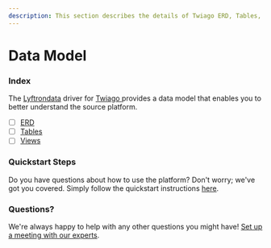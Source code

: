 ```yaml
---
description: This section describes the details of Twiago ERD, Tables, and Views.
---
```


# Data Model

### Index

The  [Lyftrondata](https://www.lyftrondata.com/) driver for [Twiago](https://www.lyftrondata.com/integration/twiago/)[ ](https://www.lyftrondata.com/integration/twiago/)provides a data model that enables you to better understand the source platform.

* [ ] [ERD](../../../marketing-analytics/twiago/data-model/erd.md)
* [ ] [Tables](../../../marketing-analytics/twiago/data-model/tables.md)
* [ ] [Views](../../../marketing-analytics/twiago/data-model/views.md)

### Quickstart Steps

Do you have questions about how to use the platform? Don't worry; we've got you covered. Simply follow the quickstart instructions [here](../../../../quickstart-steps.md).

### Questions? <a href="#questions" id="questions"></a>

We're always happy to help with any other questions you might have! [Set up a meeting with our experts](https://www.lyftrondata.com/book-a-meeting/).

